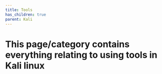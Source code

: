 ```yaml
---
title: Tools
has_children: true
parent: Kali
---
```


# This page/category contains everything relating to using tools in Kali linux 
